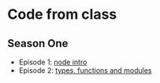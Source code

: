 # Code from class

## Season One

* Episode 1: [node intro](s01e01)
* Episode 2: [types, functions and modules](s01e02-1)
